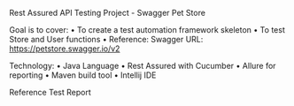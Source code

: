 Rest Assured API Testing Project - Swagger Pet Store

Goal is to cover: 
•	To create a test automation framework skeleton
•	To test Store and User functions 
•	Reference: Swagger URL: https://petstore.swagger.io/v2 

Technology:
•	Java Language
•	Rest Assured with Cucumber
•	Allure for reporting
•	Maven build tool
•	Intellij IDE

Reference Test Report